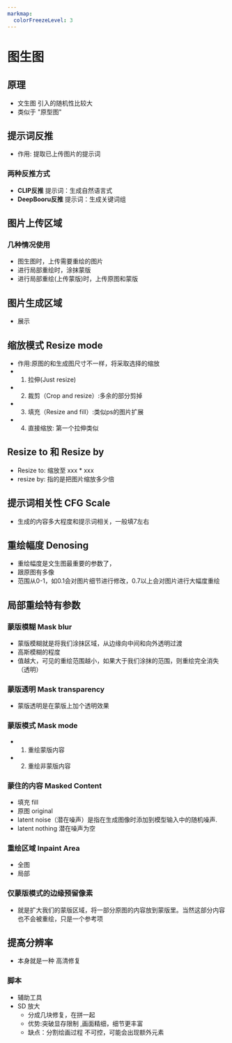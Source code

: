 ```yaml
---
markmap:
  colorFreezeLevel: 3
---
```



# 图生图

## 原理

- 文生图 引入的随机性比较大
- 类似于 "原型图"

## 提示词反推

- 作用: 提取已上传图片的提示词

### 两种反推方式

- **CLIP反推** 提示词：生成自然语言式
- **DeepBooru反推** 提示词：生成关键词组

## 图片上传区域

### 几种情况使用

- 图生图时，上传需要重绘的图片
- 进行局部重绘时，涂抹蒙版
- 进行局部重绘(上传蒙版)时，上传原图和蒙版

## 图片生成区域

- 展示


## 缩放模式 Resize mode

- 作用:原图的和生成图尺寸不一样，将采取选择的缩放
- 1. 拉伸(Just resize)
- 2. 裁剪（Crop and resize）:多余的部分剪掉
- 3. 填充（Resize and fill）:类似ps的图片扩展
- 4. 直接缩放: 第一个拉伸类似

## Resize to 和 Resize by

-  Resize to: 缩放至 xxx * xxx
-  resize by: 指的是把图片缩放多少倍


## 提示词相关性 CFG Scale

- 生成的内容多大程度和提示词相关，一般填7左右


## 重绘幅度 Denosing

- 重绘幅度是文生图最重要的参数了，
- 跟原图有多像
- 范围从0-1，如0.1会对图片细节进行修改，0.7以上会对图片进行大幅度重绘


## 局部重绘特有参数


### 蒙版模糊 Mask blur

- 蒙版模糊就是将我们涂抹区域，从边缘向中间和向外透明过渡
- 高斯模糊的程度
- 值越大，可见的重绘范围越小，如果大于我们涂抹的范围，则重绘完全消失（透明）

### 蒙版透明 Mask transparency

- 蒙版透明是在蒙版上加个透明效果

### 蒙版模式 Mask mode

- 1. 重绘蒙版内容
- 2. 重绘非蒙版内容

### 蒙住的内容 Masked Content

- 填充 fill
- 原图 original
- latent noise（潜在噪声）是指在生成图像时添加到模型输入中的随机噪声.
- latent nothing 潜在噪声为空

### 重绘区域 Inpaint Area

- 全图
- 局部 

### 仅蒙版模式的边缘预留像素

- 就是扩大我们的蒙版区域，将一部分原图的内容放到蒙版里。当然这部分内容也不会被重绘，只是一个参考项



## 提高分辨率

- 本身就是一种 高清修复

### 脚本

- 辅助工具
- SD 放大
  - 分成几块修复，在拼一起
  - 优势:突破显存限制 ,画面精细，细节更丰富
  - 缺点：分割绘画过程 不可控，可能会出现额外元素
